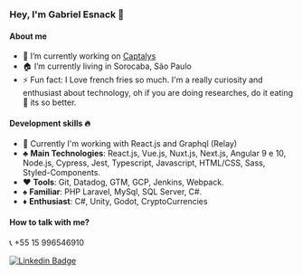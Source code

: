 ### Hey, I'm Gabriel Esnack 👋


####  About me
- 🔭 I’m currently working on [Captalys](https://www.captalys.com.br/)
- 🏠 I’m currently living in Sorocaba, São Paulo
- ⚡ Fun fact: I Love french fries so much. I'm a really curiosity and enthusiast about technology, oh if you are doing researches, do it eating 🍟 its so better.

#### Development skills 🔥

- 🎯 Currently I'm working with React.js and Graphql (Relay)
- ♣️ **Main Technologies**: React.js, Vue.js, Nuxt.js, Next.js, Angular 9 e 10, Node.js, Cypress, Jest, Typescript, Javascript, HTML/CSS, Sass, Styled-Components.   
- ♥️ **Tools**: Git, Datadog, GTM, GCP, Jenkins, Webpack. 
- ♠️ **Familiar**: PHP Laravel, MySql, SQL Server, C#.
- ♦️ **Enthusiast**:  C#, Unity, Godot, CryptoCurrencies

#### How to talk with me?


📞 +55 15 996546910

[![Linkedin Badge](https://img.shields.io/badge/LinkedIn-0077B5?style=for-the-badge&logo=linkedin&logoColor=white)](https://www.linkedin.com/in/gabriel-esnack/)
